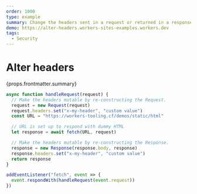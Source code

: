 ```yaml
---
order: 1000
type: example
summary: Change the headers sent in a request or returned in a response.
demo: https://alter-headers.workers-sites-examples.workers.dev
tags:
  - Security
---
```


# Alter headers

<ContentColumn>
  <p>{props.frontmatter.summary}</p>
</ContentColumn>

```js
async function handleRequest(request) {
  // Make the headers mutable by re-constructing the Request.
  request = new Request(request)
  request.headers.set("x-my-header", "custom value")
  const URL = "https://workers-tooling.cf/demos/static/html"

  // URL is set up to respond with dummy HTML
  let response = await fetch(URL, request)

  // Make the headers mutable by re-constructing the Response.
  response = new Response(response.body, response)
  response.headers.set("x-my-header", "custom value")
  return response
}

addEventListener("fetch", event => {
  event.respondWith(handleRequest(event.request))
})
```

<!-- ## Demo

<p><a href={props.frontmatter.demo}>Open demo</a></p>

<Demo src={props.frontmatter.demo} title={props.frontmatter.summary} height="395"/> -->
